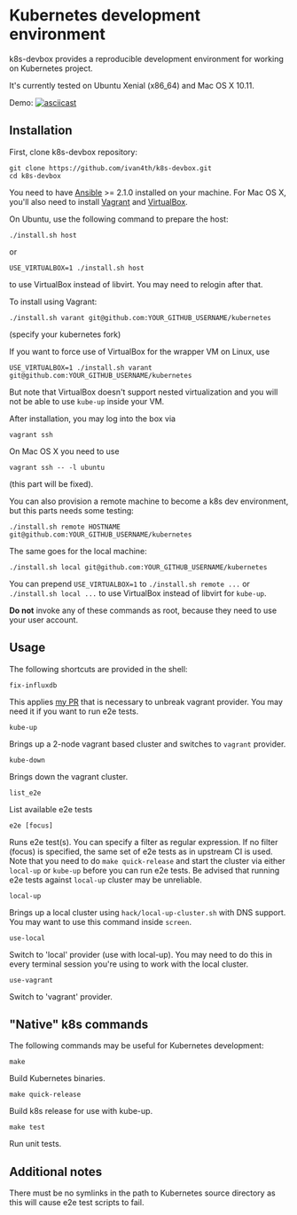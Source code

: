 # Kubernetes development environment

k8s-devbox provides a reproducible development environment
for working on Kubernetes project.

It's currently tested on Ubuntu Xenial (x86_64) and Mac OS X 10.11.

Demo:
[![asciicast](https://asciinema.org/a/55d9hy8ckwz24fs1st3e3l9vy.png)](https://asciinema.org/a/55d9hy8ckwz24fs1st3e3l9vy)

## Installation

First, clone k8s-devbox repository:
```
git clone https://github.com/ivan4th/k8s-devbox.git
cd k8s-devbox
```

You need to have [Ansible](http://docs.ansible.com/ansible/intro_installation.html#installation) >= 2.1.0
installed on your machine. For Mac OS X, you'll also need to install [Vagrant](https://www.vagrantup.com/)
and [VirtualBox](https://en.wikipedia.org/wiki/VirtualBox).

On Ubuntu, use the following command to prepare the host:
```
./install.sh host
```
or
```
USE_VIRTUALBOX=1 ./install.sh host
```
to use VirtualBox instead of libvirt.
You may need to relogin after that.

To install using Vagrant:
```
./install.sh varant git@github.com:YOUR_GITHUB_USERNAME/kubernetes
```
(specify your kubernetes fork)

If you want to force use of VirtualBox for the wrapper VM on Linux, use
```
USE_VIRTUALBOX=1 ./install.sh varant git@github.com:YOUR_GITHUB_USERNAME/kubernetes
```
But note that VirtualBox doesn't support nested virtualization and you
will not be able to use `kube-up` inside your VM.

After installation, you may log into the box via
```
vagrant ssh
```
On Mac OS X you need to use
```
vagrant ssh -- -l ubuntu
```
(this part will be fixed).

You can also provision a remote machine to become a k8s dev environment,
but this parts needs some testing:
```
./install.sh remote HOSTNAME git@github.com:YOUR_GITHUB_USERNAME/kubernetes
```

The same goes for the local machine:
```
./install.sh local git@github.com:YOUR_GITHUB_USERNAME/kubernetes
```

You can prepend `USE_VIRTUALBOX=1` to `./install.sh remote ...` or
`./install.sh local ...` to use VirtualBox instead of libvirt for
`kube-up`.

**Do not** invoke any of these commands as root, because they need to
use your user account.

## Usage

The following shortcuts are provided in the shell:

```
fix-influxdb
```
This applies [my PR](https://github.com/kubernetes/kubernetes/pull/28771) that is
necessary to unbreak vagrant provider. You may need it if you want to run
e2e tests.

```
kube-up
```
Brings up a 2-node vagrant based cluster and switches to `vagrant` provider.

```
kube-down
```
Brings down the vagrant cluster.

```
list_e2e
```
List available e2e tests

```
e2e [focus]
```
Runs e2e test(s). You can specify a filter as regular expression. If
no filter (focus) is specified, the same set of e2e tests as in
upstream CI is used. Note that you need to do `make quick-release` and
start the cluster via either `local-up` or `kube-up` before you can
run e2e tests. Be advised that running e2e tests against `local-up`
cluster may be unreliable.

```
local-up
```
Brings up a local cluster using `hack/local-up-cluster.sh`
with DNS support. You may want to use this command inside
`screen`.

```
use-local
```
Switch to 'local' provider (use with local-up). You may need to
do this in every terminal session you're using to work with
the local cluster.

```
use-vagrant
```
Switch to 'vagrant' provider.

## "Native" k8s commands

The following commands may be useful for Kubernetes development:

```
make
```
Build Kubernetes binaries.

```
make quick-release
```
Build k8s release for use with kube-up.

```
make test
```
Run unit tests.

## Additional notes

There must be no symlinks in the path to Kubernetes source directory
as this will cause e2e test scripts to fail.
